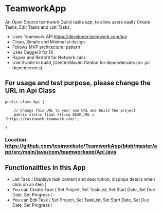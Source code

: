 # TeamworkApp
An Open Source teamwork Quick tasks app, to allow users easily Create Tasks, Edit Tasks and List Tasks.

-  Uses Teamwork API https://developer.teamwork.com/api
-  Clean, Simple and Minimalist design
-  Follows MVP architectural pattern
-  Uses Dagger2 for DI
-  Rxjava and Retrofit for Network calls
-  Use Gradle to build, jCenter/Maven Central for dependencies (no .jar dependencies)

## For usage and test purpose, please change the URL in Api Class


```
public class Api {

    // Change this URL to your own URL and Build the project
    public static final String BASE_URL = "https://tosinmath.teamwork.com/";

}
```

### Location: https://github.com/tosinonikute/TeamworkApp/blob/master/app/src/main/java/com/teamworkapp/Api.java


## Functionalities in this App

-  List Task ( Displays task content and description,  displays details when click on an item )
-  You can Create Task ( Set Project, Set TaskList, Set Start Date, Set Due Date, Set Progress )
-  You can Edit Task ( Set Project, Set TaskList, Set Start Date, Set Due Date, Set Progress )